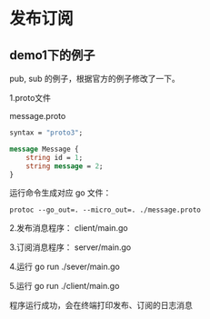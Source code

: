 # 发布订阅

## demo1下的例子

pub, sub 的例子，根据官方的例子修改了一下。

1.proto文件

message.proto

```proto
syntax = "proto3";

message Message {
    string id = 1;
    string message = 2;
}
```
运行命令生成对应 go 文件：
 
 `protoc --go_out=. --micro_out=. ./message.proto`

2.发布消息程序：
client/main.go

3.订阅消息程序：
server/main.go

4.运行 go run ./sever/main.go

5.运行 go run ./client/main.go

程序运行成功，会在终端打印发布、订阅的日志消息